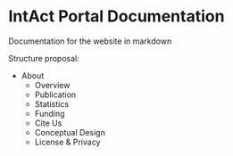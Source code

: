 # IntAct Portal Documentation
Documentation for the website in markdown

Structure proposal:
- About
  - Overview
  - Publication
  - Statistics
  - Funding
  - Cite Us
  - Conceptual Design
  - License & Privacy
